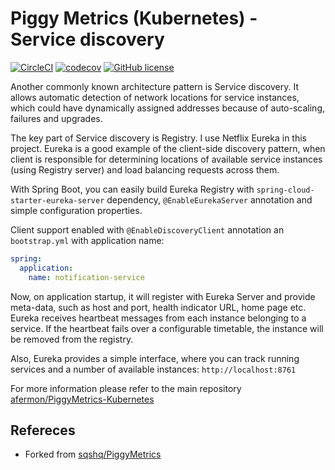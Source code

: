 # Piggy Metrics (Kubernetes) - Service discovery

[![CircleCI](https://circleci.com/gh/afermon/PiggyMetrics-registry-service.svg?style=svg)](https://circleci.com/gh/afermon/PiggyMetrics-registry-service) [![codecov](https://codecov.io/gh/afermon/PiggyMetrics-registry-service/branch/master/graph/badge.svg)](https://codecov.io/gh/afermon/PiggyMetrics-registry-service) [![GitHub license](https://img.shields.io/github/license/mashape/apistatus.svg)](https://github.com/afermon/PiggyMetrics-registry-service/blob/master/LICENCE)

Another commonly known architecture pattern is Service discovery. It allows automatic detection of network locations for service instances, which could have dynamically assigned addresses because of auto-scaling, failures and upgrades.

The key part of Service discovery is Registry. I use Netflix Eureka in this project. Eureka is a good example of the client-side discovery pattern, when client is responsible for determining locations of available service instances (using Registry server) and load balancing requests across them.

With Spring Boot, you can easily build Eureka Registry with `spring-cloud-starter-eureka-server` dependency, `@EnableEurekaServer` annotation and simple configuration properties.

Client support enabled with `@EnableDiscoveryClient` annotation an `bootstrap.yml` with application name:
``` yml
spring:
  application:
    name: notification-service
```

Now, on application startup, it will register with Eureka Server and provide meta-data, such as host and port, health indicator URL, home page etc. Eureka receives heartbeat messages from each instance belonging to a service. If the heartbeat fails over a configurable timetable, the instance will be removed from the registry.

Also, Eureka provides a simple interface, where you can track running services and a number of available instances: `http://localhost:8761`

For more information please refer to the main repository [afermon/PiggyMetrics-Kubernetes](https://github.com/afermon/PiggyMetrics-Kubernetes)

## Refereces
* Forked from [sqshq/PiggyMetrics](https://github.com/sqshq/PiggyMetrics)